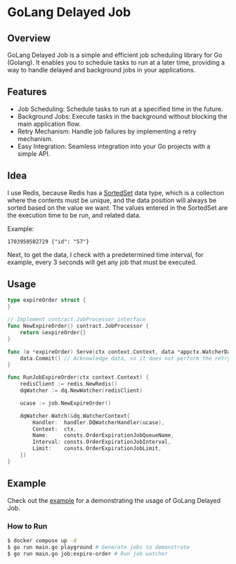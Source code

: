 # GoLang Delayed Job

## Overview

GoLang Delayed Job is a simple and efficient job scheduling library for Go (Golang). It enables you to schedule tasks to
run at a later time, providing a way to handle delayed and background jobs in your applications.

## Features
- Job Scheduling: Schedule tasks to run at a specified time in the future. 
- Background Jobs: Execute tasks in the background without blocking the main application flow. 
- Retry Mechanism: Handle job failures by implementing a retry mechanism. 
- Easy Integration: Seamless integration into your Go projects with a simple API.

## Idea
I use Redis, because Redis has a [SortedSet](https://redis.io/docs/data-types/sorted-sets/) data type, which is a collection where the contents must be unique, and the data position will always be sorted based on the value we want.
 The values entered in the SortedSet are the execution time to be run, and related data. 

Example:
```text
1703950502729 {"id": "57"}
```

Next, to get the data, I check with a predetermined time interval, for example, every 3 seconds will get any job that must be executed.

## Usage

```go
type expireOrder struct {
}

// Implement contract.JobProcessor interface
func NewExpireOrder() contract.JobProcessor {
	return &expireOrder{}
}

func (o *expireOrder) Serve(ctx context.Context, data *appctx.WatcherData) error {
	data.Commit() // Acknowledge data, so it does not perform the retry mechanism
}
```

```go
func RunJobExpireOrder(ctx context.Context) {
	redisClient := redis.NewRedis()
	dqWatcher := dq.NewWatcher(redisClient)

	ucase := job.NewExpireOrder()

	dqWatcher.Watch(&dq.WatcherContext{
		Handler:  handler.DQWatcherHandler(ucase),
		Context:  ctx,
		Name:     consts.OrderExpirationJobQueueName,
		Interval: consts.OrderExpirationJobInterval,
		Limit:    consts.OrderExpirationJobLimit,
	})
}
```

## Example
Check out the [example](cmd/job/expire_order.go) for a demonstrating the usage of GoLang Delayed Job.

### How to Run
```bash
$ docker compose up -d
$ go run main.go playground # Generate jobs to demonstrate
$ go run main.go job:expire-order # Run job watcher
```